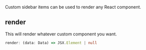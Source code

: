 Custom sidebar items can be used to render any React component.

## render
This will render whatever custom component you want.

```typescript
render: (data: Data) => JSX.Element | null
```
